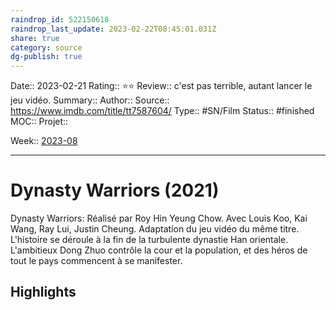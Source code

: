 ```yaml
---
raindrop_id: 522150618
raindrop_last_update: 2023-02-22T08:45:01.031Z
share: true
category: source
dg-publish: true
---
```


Date:: 2023-02-21
Rating:: ⭐⭐
Review:: c'est pas terrible, autant lancer le jeu vidéo.
Summary:: 
Author::
Source:: https://www.imdb.com/title/tt7587604/
Type:: #SN/Film 
Status:: #finished 
MOC::
Projet:: 

Week:: [2023-08](../week/2023-08.md)

***
# Dynasty Warriors (2021)

Dynasty Warriors: Réalisé par Roy Hin Yeung Chow. Avec Louis Koo, Kai Wang, Ray Lui, Justin Cheung. Adaptation du jeu vidéo du même titre. L'histoire se déroule à la fin de la turbulente dynastie Han orientale. L'ambitieux Dong Zhuo contrôle la cour et la population, et des héros de tout le pays commencent à se manifester.

## Highlights

